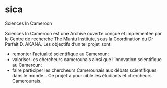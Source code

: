 # sica
Sciences In Cameroon

Sciences In Cameroon est une Archive ouverte conçue et implémentée par le Centre de recherche The Muntu Institute, sous la Coordination du Dr Parfait D. AKANA.  Les objectifs d’un tel projet sont:
- remonter l’actualité scientifique au Cameroun;
- valoriser les chercheurs camerounais ainsi que l’innovation scientifique au Cameroun;
- faire participer les chercheurs Camerounais  aux débats scientifiques dans le monde…
Ce projet a pour cible les étudiants et chercheurs Camerounais. 
